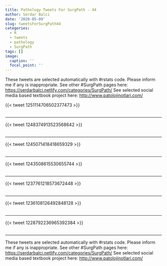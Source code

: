 ```yaml
---
title: Pathology Tweets For SurgPath - 44
author: Serdar Balci
date: '2020-05-09'
slug: tweetsForSurgPath44
categories:
  - R
  - tweets
  - pathology
  - SurgPath
tags: []
image:
  caption: ''
  focal_point: ''
---
```



These tweets are selected automatically with #rstats code. Please inform me if any is inappropriate.
See other #SurgPath pages here: https://serdarbalci.netlify.com/categories/SurgPath/ 
See selected social media based textbook project here: http://www.patolojinotlari.com/

{{< tweet 1251114706502377473 >}}
<br>
<br>
<hr>
{{< tweet 1248374913523568642 >}}
<br>
<br>
<hr>
{{< tweet 1245071418418659329 >}}
<br>
<br>
<hr>
{{< tweet 1243508615530655744 >}}
<br>
<br>
<hr>
{{< tweet 1237761218573672448 >}}
<br>
<br>
<hr>
{{< tweet 1236108126492848128 >}}
<br>
<br>
<hr>
{{< tweet 1228792236965392384 >}}
<br>
<br>
<hr>


These tweets are selected automatically with #rstats code. Please inform me if any is inappropriate.
See other #SurgPath pages here: https://serdarbalci.netlify.com/categories/SurgPath/ 
See selected social media based textbook project here: http://www.patolojinotlari.com/
